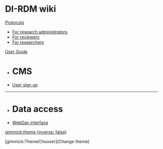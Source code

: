 # DI-RDM wiki

[Protocols]()

  * [For research administrators](protocols/administrator.md) 
  * [For reviewers](protocols/reviewer.md) 
  * [For researchers](protocols/researcher.md) 

[User Guide]()

  * # CMS 
  * [User sign up](guides/user_signup.md)
  - - - -
  * # Data access 
  * [WebDav interface](guides/webdav.md)

[gimmick:theme (inverse: false)](simplex)

[gimmick:ThemeChooser](Change theme)

